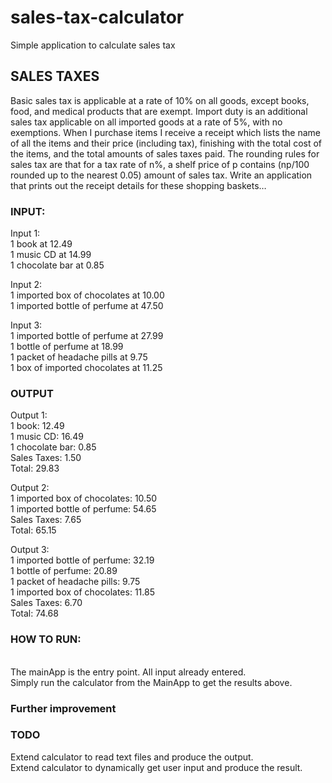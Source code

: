 # sales-tax-calculator
Simple application to calculate sales tax 


## SALES TAXES
Basic sales tax is applicable at a rate of 10% on all goods, except books, food, and medical
products that are exempt. Import duty is an additional sales tax
applicable on all imported goods at a rate of 5%, with no exemptions. When I purchase items
I receive a receipt which lists the name of all the items and their price (including tax),
finishing with the total cost of the items,
and the total amounts of sales taxes paid. The rounding rules for sales tax are that for a tax
rate of n%, a shelf price of p contains (np/100 rounded up to the nearest 0.05) amount of
sales tax.
Write an application that prints out the receipt details for these shopping baskets…

### INPUT:
Input 1:
<br />1 book at 12.49
<br />1 music CD at 14.99
<br />1 chocolate bar at 0.85

Input 2:
<br /> 1 imported box of chocolates at 10.00
<br /> 1 imported bottle of perfume at 47.50

Input 3:
<br /> 1 imported bottle of perfume at 27.99
<br /> 1 bottle of perfume at 18.99
<br /> 1 packet of headache pills at 9.75
<br /> 1 box of imported chocolates at 11.25

### OUTPUT

Output 1:
<br /> 1 book: 12.49
<br /> 1 music CD: 16.49
<br /> 1 chocolate bar: 0.85
<br /> Sales Taxes: 1.50
<br />Total: 29.83

Output 2:
<br /> 1 imported box of chocolates: 10.50
<br /> 1 imported bottle of perfume: 54.65
<br /> Sales Taxes: 7.65
<br /> Total: 65.15

Output 3:
<br /> 1 imported bottle of perfume: 32.19
<br /> 1 bottle of perfume: 20.89
<br /> 1 packet of headache pills: 9.75
<br /> 1 imported box of chocolates: 11.85
<br /> Sales Taxes: 6.70
<br /> Total: 74.68



### HOW TO RUN:
<br /> The mainApp is the entry point. All input already entered.
<br /> Simply run the calculator from the MainApp to get the results above.

### Further improvement 
### TODO
 Extend calculator to read text files and produce the output.
<br /> Extend calculator to dynamically get user input and produce the result.



